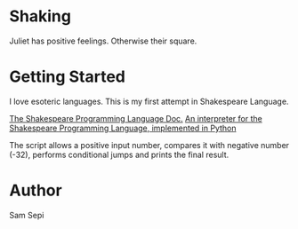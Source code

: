 # Shaking
 Juliet has positive feelings. Otherwise their square.

# Getting Started
I love esoteric languages. This is my first attempt in Shakespeare Language.

[The Shakespeare Programming Language Doc.](http://shakespearelang.sourceforge.net/report/shakespeare/)
[An interpreter for the Shakespeare Programming Language, implemented in Python](https://github.com/zmbc/shakespearelang)


The script allows a positive input number, compares it with negative number (-32), performs conditional jumps and prints the final result.

# Author
Sam Sepi
